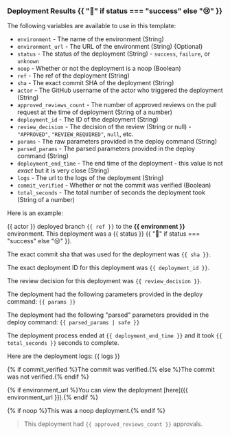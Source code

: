 ### Deployment Results {{ ":rocket:" if status === "success" else ":cry:" }}

The following variables are available to use in this template:

- `environment` - The name of the environment (String)
- `environment_url` - The URL of the environment (String) {Optional}
- `status` - The status of the deployment (String) - `success`, `failure`, or `unknown`
- `noop` - Whether or not the deployment is a noop (Boolean)
- `ref` - The ref of the deployment (String)
- `sha` - The exact commit SHA of the deployment (String)
- `actor` - The GitHub username of the actor who triggered the deployment (String)
- `approved_reviews_count` - The number of approved reviews on the pull request at the time of deployment (String of a number)
- `deployment_id` - The ID of the deployment (String)
- `review_decision` - The decision of the review (String or null) - `"APPROVED"`, `"REVIEW_REQUIRED"`, `null`, etc.
- `params` - The raw parameters provided in the deploy command (String)
- `parsed_params` - The parsed parameters provided in the deploy command (String)
- `deployment_end_time` - The end time of the deployment - this value is not _exact_ but it is very close (String)
- `logs` - The url to the logs of the deployment (String)
- `commit_verified` - Whether or not the commit was verified (Boolean)
- `total_seconds` - The total number of seconds the deployment took (String of a number)

Here is an example:

{{ actor }} deployed branch `{{ ref }}` to the **{{ environment }}** environment. This deployment was a {{ status }} {{ ":rocket:" if status === "success" else ":cry:" }}.

The exact commit sha that was used for the deployment was `{{ sha }}`.

The exact deployment ID for this deployment was `{{ deployment_id }}`.

The review decision for this deployment was `{{ review_decision }}`.

The deployment had the following parameters provided in the deploy command: `{{ params }}`

The deployment had the following "parsed" parameters provided in the deploy command: `{{ parsed_params | safe }}`

The deployment process ended at `{{ deployment_end_time }}` and it took `{{ total_seconds }}` seconds to complete.

Here are the deployment logs: {{ logs }}

{% if commit_verified %}The commit was verified.{% else %}The commit was not verified.{% endif %}

{% if environment_url %}You can view the deployment [here]({{ environment_url }}).{% endif %}

{% if noop %}This was a noop deployment.{% endif %}

> This deployment had `{{ approved_reviews_count }}` approvals.
